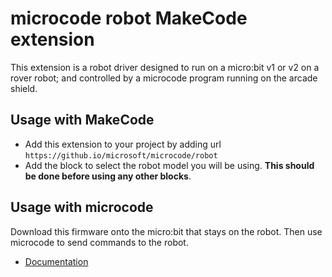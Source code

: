 # microcode robot MakeCode extension

This extension is a robot driver designed to run on a micro:bit v1 or v2 on a rover robot;
and controlled by a microcode program running on the arcade shield.

## Usage with MakeCode

-   Add this extension to your project by adding url `https://github.io/microsoft/microcode/robot`
-   Add the block to select the robot model you will be using. **This should be done before using any other blocks**.

## Usage with microcode

Download this firmware onto the micro:bit that stays on the robot. Then use microcode to send commands
to the robot.

-   [Documentation](https://microsoft.github.io/microcode/docs/robot)
